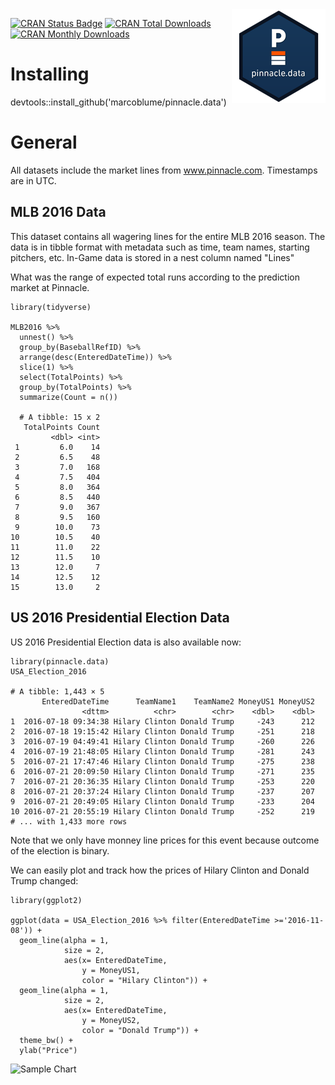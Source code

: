 <div style='position:relative;float:right;'><img src='r-pinnacle-data-sm.png'></div>

[![CRAN Status Badge](https://www.r-pkg.org/badges/version/pinnacle.data)](https://cran.r-project.org/package=pinnacle.data) [![CRAN Total Downloads](http://cranlogs.r-pkg.org/badges/grand-total/pinnacle.data)](https://cran.r-project.org/package=pinnacle.data) [![CRAN Monthly Downloads](http://cranlogs.r-pkg.org/badges/pinnacle.data)](https://cran.r-project.org/package=pinnacle.data)

# Installing
devtools::install_github('marcoblume/pinnacle.data')

# General

All datasets include the market lines from www.pinnacle.com. Timestamps are in UTC. 

## MLB 2016 Data
This dataset contains all wagering lines for the entire MLB 2016 season.
The data is in tibble format with metadata such as time, team names, starting pitchers, etc. In-Game data is stored in a nest column named "Lines"

What was the range of expected total runs according to the prediction market at Pinnacle.

```{r}
library(tidyverse)

MLB2016 %>% 
  unnest() %>% 
  group_by(BaseballRefID) %>% 
  arrange(desc(EnteredDateTime)) %>% 
  slice(1) %>% 
  select(TotalPoints) %>% 
  group_by(TotalPoints) %>% 
  summarize(Count = n())
  
  # A tibble: 15 x 2
   TotalPoints Count
         <dbl> <int>
 1         6.0    14
 2         6.5    48
 3         7.0   168
 4         7.5   404
 5         8.0   364
 6         8.5   440
 7         9.0   367
 8         9.5   160
 9        10.0    73
10        10.5    40
11        11.0    22
12        11.5    10
13        12.0     7
14        12.5    12
15        13.0     2
```

## US 2016 Presidential Election Data

US 2016 Presidential Election data is also available now:

```{r}
library(pinnacle.data)
USA_Election_2016

# A tibble: 1,443 × 5
       EnteredDateTime      TeamName1    TeamName2 MoneyUS1 MoneyUS2
                <dttm>          <chr>        <chr>    <dbl>    <dbl>
1  2016-07-18 09:34:38 Hilary Clinton Donald Trump     -243      212
2  2016-07-18 19:15:42 Hilary Clinton Donald Trump     -251      218
3  2016-07-19 04:49:41 Hilary Clinton Donald Trump     -260      226
4  2016-07-19 21:48:05 Hilary Clinton Donald Trump     -281      243
5  2016-07-21 17:47:46 Hilary Clinton Donald Trump     -275      238
6  2016-07-21 20:09:50 Hilary Clinton Donald Trump     -271      235
7  2016-07-21 20:36:35 Hilary Clinton Donald Trump     -253      220
8  2016-07-21 20:37:24 Hilary Clinton Donald Trump     -237      207
9  2016-07-21 20:49:05 Hilary Clinton Donald Trump     -233      204
10 2016-07-21 20:55:19 Hilary Clinton Donald Trump     -252      219
# ... with 1,433 more rows
```

Note that we only have monney line prices for this event because outcome of the election is binary.

We can easily plot and track how the prices of Hilary Clinton and Donald Trump changed:

```{r}
library(ggplot2)

ggplot(data = USA_Election_2016 %>% filter(EnteredDateTime >='2016-11-08')) +
  geom_line(alpha = 1, 
            size = 2,
            aes(x= EnteredDateTime, 
                y = MoneyUS1,
                color = "Hilary Clinton")) +
  geom_line(alpha = 1, 
            size = 2,
            aes(x= EnteredDateTime, 
                y = MoneyUS2, 
                color = "Donald Trump")) +
  theme_bw() +
  ylab("Price")
```

![Sample Chart](https://raw.githubusercontent.com/marcoblume/pinnacle.data/master/sampleplot.png)